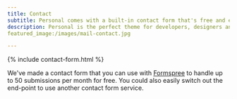 ```yaml
---
title: Contact
subtitle: Personal comes with a built-in contact form that's free and easy to set up.
description: Personal is the perfect theme for developers, designers and other creatives.
featured_image:/images/mail-contact.jpg

---
```


{% include contact-form.html %}

We've made a contact form that you can use with [Formspree](https://formspree.io/create/jekyllthemes) to handle up to 50 submissions per month for free. You could also easily switch out the end-point to use another contact form service.
